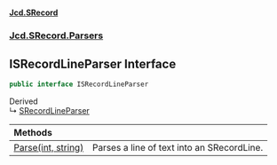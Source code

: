 #### [Jcd.SRecord](index.md 'index')
### [Jcd.SRecord.Parsers](Jcd.SRecord.Parsers.md 'Jcd.SRecord.Parsers')

## ISRecordLineParser Interface

```csharp
public interface ISRecordLineParser
```

Derived  
&#8627; [SRecordLineParser](Jcd.SRecord.IO.SRecordLineParser.md 'Jcd.SRecord.IO.SRecordLineParser')

| Methods | |
| :--- | :--- |
| [Parse(int, string)](Jcd.SRecord.Parsers.ISRecordLineParser.Parse(int,string).md 'Jcd.SRecord.Parsers.ISRecordLineParser.Parse(int, string)') | Parses a line of text into an SRecordLine. |
